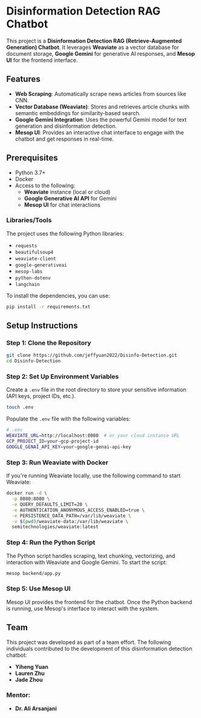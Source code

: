 # Disinformation Detection RAG Chatbot

This project is a **Disinformation Detection RAG (Retrieve-Augmented Generation) Chatbot**. It leverages **Weaviate** as a vector database for document storage, **Google Gemini** for generative AI responses, and **Mesop UI** for the frontend interface.

## Features

- **Web Scraping**: Automatically scrape news articles from sources like CNN.
- **Vector Database (Weaviate)**: Stores and retrieves article chunks with semantic embeddings for similarity-based search.
- **Google Gemini Integration**: Uses the powerful Gemini model for text generation and disinformation detection.
- **Mesop UI**: Provides an interactive chat interface to engage with the chatbot and get responses in real-time.

## Prerequisites

- Python 3.7+
- Docker
- Access to the following:
  - **Weaviate** instance (local or cloud)
  - **Google Generative AI API** for Gemini
  - **Mesop UI** for chat interactions

### Libraries/Tools

The project uses the following Python libraries:

- `requests`
- `beautifulsoup4`
- `weaviate-client`
- `google-generativeai`
- `mesop-labs`
- `python-dotenv`
- `langchain`

To install the dependencies, you can use:

```bash
pip install -r requirements.txt
```

## Setup Instructions

### Step 1: Clone the Repository
```bash
git clone https://github.com/jeffyuan2022/Disinfo-Detection.git
cd Disinfo-Detection
```

### Step 2: Set Up Environment Variables
Create a `.env` file in the root directory to store your sensitive information (API keys, project IDs, etc.).
```bash
touch .env
```
Populate the `.env` file with the following variables:
```bash
# .env
WEAVIATE_URL=http://localhost:8080  # or your cloud instance URL
GCP_PROJECT_ID=your-gcp-project-id
GOOGLE_GENAI_API_KEY=your-google-genai-api-key
```

### Step 3: Run Weaviate with Docker
If you're running Weaviate locally, use the following command to start Weaviate:
```bash
docker run -d \
  -p 8080:8080 \
  -e QUERY_DEFAULTS_LIMIT=20 \
  -e AUTHENTICATION_ANONYMOUS_ACCESS_ENABLED=true \
  -e PERSISTENCE_DATA_PATH=/var/lib/weaviate \
  -v $(pwd)/weaviate-data:/var/lib/weaviate \
  semitechnologies/weaviate:latest
```

### Step 4: Run the Python Script
The Python script handles scraping, text chunking, vectorizing, and interaction with Weaviate and Google Gemini. To start the script:
```bash
mesop backend/app.py
```

### Step 5: Use Mesop UI
Mesop UI provides the frontend for the chatbot. Once the Python backend is running, use Mesop's interface to interact with the system.

## Team
This project was developed as part of a team effort. The following individuals contributed to the development of this disinformation detection chatbot:

- **Yiheng Yuan**
- **Lauren Zhu**
- **Jade Zhou**

### Mentor:

- **Dr. Ali Arsanjani**